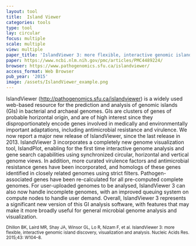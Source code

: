 ```yaml
---
layout: tool
title:  Island Viewer
categories: tools
type: tool
lay: circular
focus: multiple
scale: multiple
view: multiple
paper_title: 'IslandViewer 3: more flexible, interactive genomic island discovery, visualization and analysis'
paper: https://www.ncbi.nlm.nih.gov/pmc/articles/PMC4489224/
browser: https://www.pathogenomics.sfu.ca/islandviewer/
access_format: Web Browser
pub_year: '2015'
image: /assets/IslandViewer_example.png
---
```


IslandViewer (http://pathogenomics.sfu.ca/islandviewer) is a widely used web-based resource for the prediction and analysis of genomic islands (GIs) in bacterial and archaeal genomes. GIs are clusters of genes of probable horizontal origin, and are of high interest since they disproportionately encode genes involved in medically and environmentally important adaptations, including antimicrobial resistance and virulence. We now report a major new release of IslandViewer, since the last release in 2013. IslandViewer 3 incorporates a completely new genome visualization tool, IslandPlot, enabling for the first time interactive genome analysis and gene search capabilities using synchronized circular, horizontal and vertical genome views. In addition, more curated virulence factors and antimicrobial resistance genes have been incorporated, and homologs of these genes identified in closely related genomes using strict filters. Pathogen-associated genes have been re-calculated for all pre-computed complete genomes. For user-uploaded genomes to be analysed, IslandViewer 3 can also now handle incomplete genomes, with an improved queuing system on compute nodes to handle user demand. Overall, IslandViewer 3 represents a significant new version of this GI analysis software, with features that may make it more broadly useful for general microbial genome analysis and visualization.

<small>Dhillon BK, Laird MR, Shay JA, Winsor GL, Lo R, Nizam F, et al. IslandViewer 3: more flexible, interactive genomic island discovery, visualization and analysis. Nucleic Acids Res. 2015;43: W104–8.</small>
